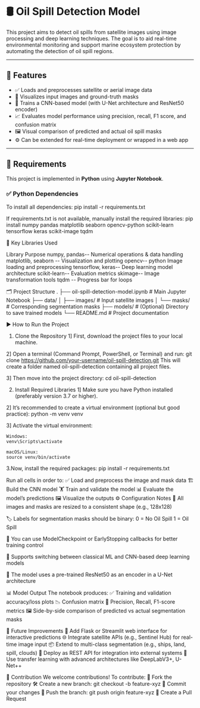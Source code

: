 # 🛢️ Oil Spill Detection Model

This project aims to detect oil spills from satellite images using image processing and deep learning techniques. The goal is to aid real-time environmental monitoring and support marine ecosystem protection by automating the detection of oil spill regions.

---

## 📌 Features

- ✅ Loads and preprocesses satellite or aerial image data
- 📸 Visualizes input images and ground-truth masks
- 🧠 Trains a CNN-based model (with U-Net architecture and ResNet50 encoder)
- 📈 Evaluates model performance using precision, recall, F1 score, and confusion matrix
- 🖼️ Visual comparison of predicted and actual oil spill masks
- ⚙️ Can be extended for real-time deployment or wrapped in a web app

---

## 🧰 Requirements

This project is implemented in **Python** using **Jupyter Notebook**.

### ✅ Python Dependencies

To install all dependencies:
pip install -r requirements.txt

If requirements.txt is not available, 
manually install the required libraries:
pip install numpy pandas matplotlib seaborn opencv-python scikit-learn tensorflow keras scikit-image tqdm

🔑 Key Libraries Used

Library	Purpose
numpy, pandas--	Numerical operations & data handling
matplotlib, seaborn	-- Visualization and plotting
opencv-- python	Image loading and preprocessing
tensorflow, keras--	Deep learning model architecture
scikit-learn--	Evaluation metrics
skimage--	Image transformation tools
tqdm	-- Progress bar for loops


🗂️ Project Structure
.
├── oil-spill-detection-model.ipynb     # Main Jupyter Notebook
├── data/
│   ├── images/                         # Input satellite images
│   └── masks/                          # Corresponding segmentation masks
├── models/                             # (Optional) Directory to save trained models
└── README.md                           # Project documentation


▶️ How to Run the Project

1. Clone the Repository
  1] First, download the project files to your local machine.

  2] Open a terminal (Command Prompt, PowerShell, or Terminal) and run:
     git clone https://github.com/your-username/oil-spill-detection.git
     This will create a folder named oil-spill-detection containing all project files.

  3] Then move into the project directory:
     cd oil-spill-detection

2. Install Required Libraries
 1] Make sure you have Python installed (preferably version 3.7 or higher).

 2] It’s recommended to create a virtual environment (optional but good practice):
    python -m venv venv

 3] Activate the virtual environment:

    Windows:
    venv\Scripts\activate

    macOS/Linux:
    source venv/bin/activate

3.Now, install the required packages:
pip install -r requirements.txt

Run all cells in order to:
✅ Load and preprocess the image and mask data
🏗️ Build the CNN model
🏋️ Train and validate the model
📊 Evaluate the model’s predictions
🖼️ Visualize the outputs
⚙️ Configuration Notes
📐 All images and masks are resized to a consistent shape (e.g., 128x128)


🏷️ Labels for segmentation masks should be binary:
0 = No Oil Spill
1 = Oil Spill

💾 You can use ModelCheckpoint or EarlyStopping callbacks for better training control

🔁 Supports switching between classical ML and CNN-based deep learning models

🧠 The model uses a pre-trained ResNet50 as an encoder in a U-Net architecture

📊 Model Output
The notebook produces:
✅ Training and validation accuracy/loss plots
📉 Confusion matrix
🧠 Precision, Recall, F1-score metrics
🖼️ Side-by-side comparison of predicted vs actual segmentation masks


🚀 Future Improvements
🔌 Add Flask or Streamlit web interface for interactive predictions
🌐 Integrate satellite APIs (e.g., Sentinel Hub) for real-time image input
📦 Extend to multi-class segmentation (e.g., ships, land, spill, clouds)
📲 Deploy as REST API for integration into external systems
🧠 Use transfer learning with advanced architectures like DeepLabV3+, U-Net++

🤝 Contribution
We welcome contributions! To contribute:
🍴 Fork the repository
🛠️ Create a new branch:
git checkout -b feature-xyz
💾 Commit your changes
🚀 Push the branch:
git push origin feature-xyz
📩 Create a Pull Request



